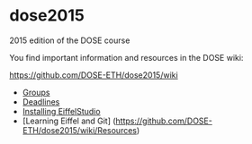 # dose2015
2015 edition of the DOSE course

You find important information and resources in the DOSE wiki:

https://github.com/DOSE-ETH/dose2015/wiki

* [Groups](https://github.com/DOSE-ETH/dose2015/wiki/Installing-EiffelStudio)
* [Deadlines](https://github.com/DOSE-ETH/dose2015/wiki)
* [Installing EiffelStudio](https://github.com/DOSE-ETH/dose2015/wiki/Installing-EiffelStudio) 
* [Learning Eiffel and Git] (https://github.com/DOSE-ETH/dose2015/wiki/Resources)



